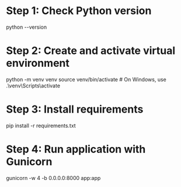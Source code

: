 # Step 1: Check Python version
python --version

# Step 2: Create and activate virtual environment
python -m venv venv
source venv/bin/activate  # On Windows, use .\venv\Scripts\activate

# Step 3: Install requirements
pip install -r requirements.txt

# Step 4: Run application with Gunicorn
gunicorn -w 4 -b 0.0.0.0:8000 app:app
